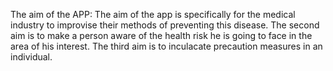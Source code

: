 The aim of the APP:
The aim of the app is specifically for the medical industry to improvise their methods of preventing this disease.
The second aim is to make a person aware of the health risk he is going to face in the area of his interest.
The third aim is to inculacate precaution measures in an individual.
